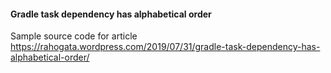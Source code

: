 #### Gradle task dependency has alphabetical order

Sample source code for article https://rahogata.wordpress.com/2019/07/31/gradle-task-dependency-has-alphabetical-order/
